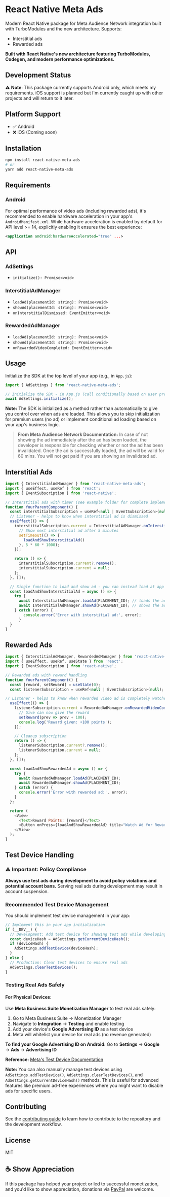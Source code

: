 # React Native Meta Ads

Modern React Native package for Meta Audience Network integration built with TurboModules and the new architecture. 
Supports:
- Interstitial ads
- Rewarded ads

**Built with React Native's new architecture featuring TurboModules, Codegen, and modern performance optimizations.**

## Development Status

⚠️ **Note**: This package currently supports Android only, which meets my requirements. iOS support is planned but I'm currently caught up with other projects and will return to it later.


## Platform Support

- ✅ Android
- ❌ iOS (Coming soon)

## Installation

```bash
npm install react-native-meta-ads
# or
yarn add react-native-meta-ads
```

## Requirements

### Android

For optimal performance of video ads (including rewarded ads), it's recommended to enable hardware acceleration in your app's `AndroidManifest.xml`. While hardware acceleration is enabled by default for API level >= 14, explicitly enabling it ensures the best experience:

```xml
<application android:hardwareAccelerated="true" ...>
```

## API

### AdSettings

- `initialize(): Promise<void>`

### InterstitialAdManager

- `loadAd(placementId: string): Promise<void>`
- `showAd(placementId: string): Promise<void>`
- `onInterstitialDismissed: EventEmitter<void>`

### RewardedAdManager

- `loadAd(placementId: string): Promise<void>`
- `showAd(placementId: string): Promise<void>`
- `onRewardedVideoCompleted: EventEmitter<void>`

## Usage

Initialize the SDK at the top level of your app (e.g., in `App.js`):

```javascript
import { AdSettings } from 'react-native-meta-ads';

// Initialize the SDK - in App.js (call conditionally based on user preferences, e.g., skip for premium users)
await AdSettings.initialize();
```

**Note:** The SDK is initialized as a method rather than automatically to give you control over when ads are loaded. This allows you to skip initialization for premium users (no ad) or implement conditional ad loading based on your app's business logic.

> **From Meta Audience Network Documentation:** In case of not showing the ad immediately after the ad has been loaded, the developer is responsible for checking whether or not the ad has been invalidated. Once the ad is successfully loaded, the ad will be valid for 60 mins. You will not get paid if you are showing an invalidated ad.

## Interstitial Ads

```javascript
import { InterstitialAdManager } from 'react-native-meta-ads';
import { useEffect, useRef } from 'react';
import { EventSubscription } from 'react-native';

// Interstitial ads with timer (see example folder for complete implementation)
function YourParentComponent() {
  const interstitialSubscription = useRef<null | EventSubscription>(null);
  // Listener - helps to know when interstitial ad is dismissed
  useEffect(() => {
    interstitialSubscription.current = InterstitialAdManager.onInterstitialDismissed(() => {
      // Show next interstitial ad after 5 minutes
      setTimeout(() => {
        loadAndShowInterstitialAd()
      }, 5 * 60 * 1000);
    });

    return () => {
      interstitialSubscription.current?.remove();
      interstitialSubscription.current = null;
    };
  }, []);

  // Single function to load and show ad - you can instead load at app start and just show when needed as a preload strategy (But be aware of ad invalidation and expiry)
  const loadAndShowInterstitialAd = async () => {
    try {
      await InterstitialAdManager.loadAd(PLACEMENT_ID); // loads the ad
      await InterstitialAdManager.showAd(PLACEMENT_ID); // shows the ad
    } catch (error) {
        console.error('Error with interstitial ad:', error);
      }
  }
}
```

## Rewarded Ads

```javascript
import { InterstitialAdManager, RewardedAdManager } from 'react-native-meta-ads';
import { useEffect, useRef, useState } from 'react';
import { EventSubscription } from 'react-native';

// Rewarded ads with reward handling
function YourParentComponent() {
  const [reward, setReward] = useState(0);
  const listenerSubscription = useRef<null | EventSubscription>(null);

// Listener - helps to know when rewarded video ad is completely watched
  useEffect(() => {
    listenerSubscription.current = RewardedAdManager.onRewardedVideoCompleted(() => {
      // Give can now give the reward
      setReward(prev => prev + 100);
      console.log('Reward given: +100 points');
    });

    // Cleanup subscription
    return () => {
      listenerSubscription.current?.remove();
      listenerSubscription.current = null;
    };
  }, []);

  const loadAndShowRewardedAd = async () => {
    try {
      await RewardedAdManager.loadAd(PLACEMENT_ID);
      await RewardedAdManager.showAd(PLACEMENT_ID);
    } catch (error) {
      console.error('Error with rewarded ad:', error);
    }
  };

  return (
    <View>
      <Text>Reward Points: {reward}</Text>
      <Button onPress={loadAndShowRewardedAd} title="Watch Ad for Reward" />
    </View>
  );
}
```

## Test Device Handling

### ⚠️ Important: Policy Compliance
**Always use test ads during development to avoid policy violations and potential account bans.** Serving real ads during development may result in account suspension.

### Recommended Test Device Management
You should implement test device management in your app:

```javascript
// Implement this in your app initialization
if (__DEV__) {
  // Development: Add test device for showing test ads while developing
  const deviceHash = AdSettings.getCurrentDeviceHash();
  if (deviceHash) {
    AdSettings.addTestDevice(deviceHash);
  }
} else {
  // Production: Clear test devices to ensure real ads
  AdSettings.clearTestDevices();
}
```

### Testing Real Ads Safely

#### For Physical Devices:
Use **Meta Business Suite Monetization Manager** to test real ads safely:
1. Go to Meta Business Suite → Monetization Manager
2. Navigate to **Integration** → **Testing** and enable testing
3. Add your device's **Google Advertising ID** as a test device
4. Meta will whitelist your device for real ads (no revenue generated)

**To find your Google Advertising ID on Android:** Go to **Settings** → **Google** → **Ads** → **Advertising ID**

**Reference:** [Meta's Test Device Documentation](https://developers.facebook.com/docs/audience-network/setting-up/testing/platform#test-users)

**Note:** You can also manually manage test devices using `AdSettings.addTestDevice()`, `AdSettings.clearTestDevices()`, and `AdSettings.getCurrentDeviceHash()` methods. This is useful for advanced features like premium ad-free experiences where you might want to disable ads for specific users.

## Contributing

See the [contributing guide](CONTRIBUTING.md) to learn how to contribute to the repository and the development workflow.

## License

MIT

## ☕ Show Appreciation

If this package has helped your project or led to successful monetization, and you'd like to show appreciation, donations via [PayPal](https://paypal.me/akashp96) are welcome.
